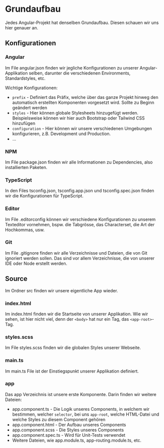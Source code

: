 # Grundaufbau

Jedes Angular-Projekt hat denselben Grundaufbau. Diesen schauen wir uns hier genauer an.

## Konfigurationen

### Angular

Im File <path>angular.json</path> finden wir jegliche Konfigurationen zu unserer Angular-Applikation selben, darunter die verschiedenen Environments, Standardstyles, etc.

Wichtige Konfigurationen:

- `prefix` - Definiert das Präfix, welche über das ganze Projekt hinweg den automatisch erstellten Komponenten vorgesetzt wird. Sollte zu Beginn geändert werden
- `styles` - Hier können globale Stylesheets hinzugefügt werden. Beispielsweise können wir hier auch Bootstrap oder Tailwind CSS hinzufügen
- `configuration` - Hier können wir unsere verschiedenen Umgebungen konfigurieren, z.B. Development und Production.
- ...

### NPM

Im File <path>package.json</path> finden wir alle Informationen zu Dependencies, also installierten Paketen.

### TypeScript

In den Files <path>tsconfig.json</path>, <path>tsconfig.app.json</path> und <path>tsconfig.spec.json</path> finden wir die Konfigurationen für TypeScript.

### Editor

Im File <path>.editorconfig</path> können wir verschiedene Konfigurationen zu unserem Texteditor vornehmen, bspw. die Tabgrösse, das Characterset, die Art der Hochkommas, usw.

### Git

Im File <path>.gitignore</path> finden wir alle Verzeichnisse und Dateien, die von Git ignoriert werden sollen. Das sind vor allem Verzeichnisse, die von unserer IDE oder Node erstellt werden.

## Source

Im Ordner <path>src</path> finden wir unsere eigentliche App wieder.

### index.html

Im <path>index.html</path> finden wir die Startseite von unserer Applikation. Wie wir sehen, ist hier nicht viel, denn der `<body>` hat nur ein Tag, das `<app-root>`-Tag.

### styles.scss

Im File <path>styles.scss</path> finden wir die globalen Styles unserer Webseite.

### main.ts

Im <path>main.ts</path> File ist der Einstiegspunkt unserer Applikation definiert.

### app

Das <path>app</path> Verzeichnis ist unsere erste Komponente. Darin finden wir weitere Dateien:

- <path>app.component.ts</path> - Die Logik unseres Components, in welchem wir bestimmen, welcher `selector`, bei uns `app-root`, welche HTML-Datei und welche Styles zu diesem Component gehören
- <path>app.component.html</path> - Der Aufbau unseres Components
- <path>app.component.scss</path> - Die Styles unseres Components
- <path>app.component.spec.ts</path> - Wird für Unit-Tests verwendet
- Weitere Dateien, wie <path>app.module.ts</path>, <path>app-routing.module.ts</path>, etc.
